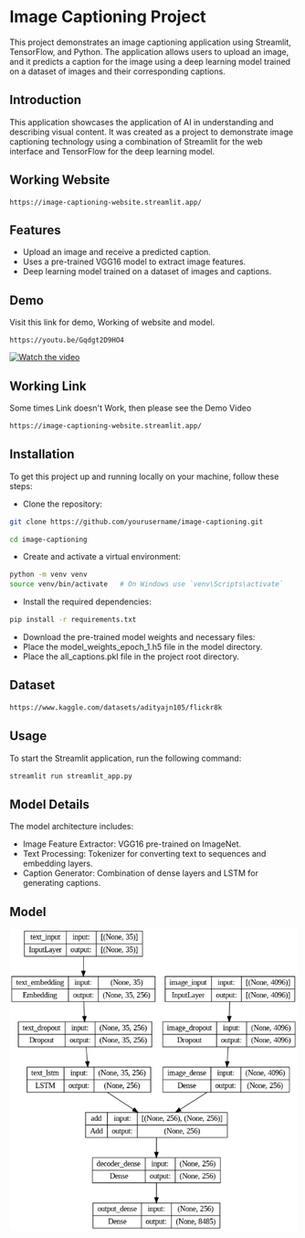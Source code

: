 # Image Captioning Project
This project demonstrates an image captioning application using Streamlit, TensorFlow, and Python. The application allows users to upload an image, and it predicts a caption for the image using a deep learning model trained on a dataset of images and their corresponding captions.

## Introduction
This application showcases the application of AI in understanding and describing visual content. It was created as a project to demonstrate image captioning technology using a combination of Streamlit for the web interface and TensorFlow for the deep learning model.

## Working Website
```
https://image-captioning-website.streamlit.app/
```
## Features
- Upload an image and receive a predicted caption.
- Uses a pre-trained VGG16 model to extract image features.
- Deep learning model trained on a dataset of images and captions.
## Demo
Visit this link for demo, Working of website and model.
```
https://youtu.be/Gqdgt2D9HO4
```
[![Watch the video](https://img.youtube.com/vi/Gqdgt2D9HO4/maxresdefault.jpg)](https://www.youtube.com/watch?v=Gqdgt2D9HO4)

## Working Link
Some times Link doesn't Work, then please see the Demo Video
```bash
https://image-captioning-website.streamlit.app/
```
## Installation
To get this project up and running locally on your machine, follow these steps:

- Clone the repository:

```bash
git clone https://github.com/yourusername/image-captioning.git
```
``` bash
cd image-captioning
```
- Create and activate a virtual environment:

```bash
python -m venv venv
source venv/bin/activate   # On Windows use `venv\Scripts\activate`
```
- Install the required dependencies:

```bash
pip install -r requirements.txt
```
- Download the pre-trained model weights and necessary files:
- Place the model_weights_epoch_1.h5 file in the model directory.
- Place the all_captions.pkl file in the project root directory.

## Dataset
```bash
https://www.kaggle.com/datasets/adityajn105/flickr8k
```
## Usage
To start the Streamlit application, run the following command:
``` bash
streamlit run streamlit_app.py
```
## Model Details
The model architecture includes:

- Image Feature Extractor: VGG16 pre-trained on ImageNet.
- Text Processing: Tokenizer for converting text to sequences and embedding layers.
- Caption Generator: Combination of dense layers and LSTM for generating captions.

## Model

![App Screenshot](model.png)
